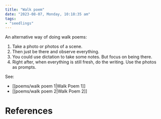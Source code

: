```yaml
---
title: "Walk poem"
date: "2023-08-07, Monday, 10:18:35 am"
tags:
- "seedlings"
---
```


An alternative way of doing walk poems:
1. Take a photo or photos of a scene.
2. Then just be there and observe everything.
3. You could use dictation to take some notes. But focus on being there.
4. Right after, when everything is still fresh, do the writing. Use the photos as prompts.

See:
- [[poems/walk poem 1|Walk Poem 1]]
- [[poems/walk poem 2|Walk Poem 2]]

# References